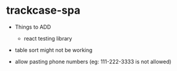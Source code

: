 # trackcase-spa

* Things to ADD
  * react testing library

* table sort might not be working
* allow pasting phone numbers (eg: 111-222-3333 is not allowed)
